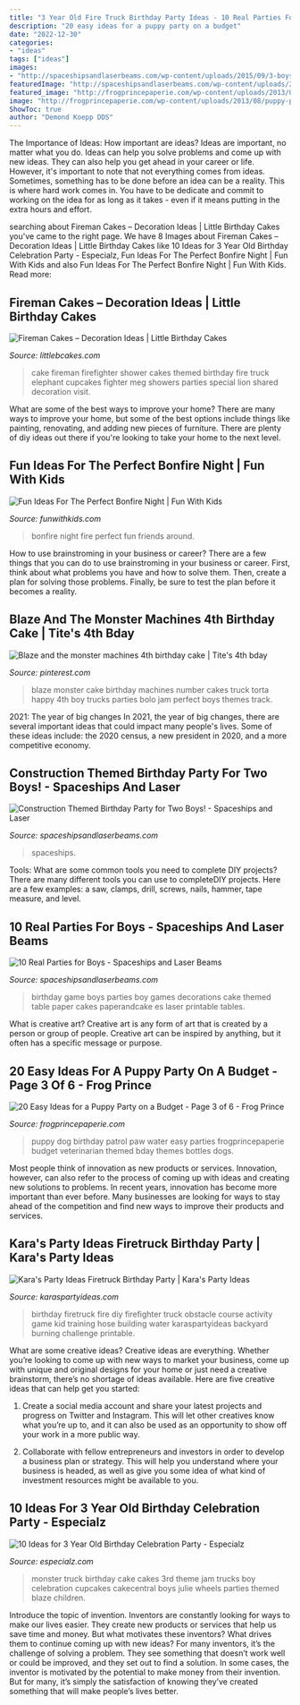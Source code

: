 ```yaml
---
title: "3 Year Old Fire Truck Birthday Party Ideas - 10 Real Parties For Boys"
description: "20 easy ideas for a puppy party on a budget"
date: "2022-12-30"
categories:
- "ideas"
tags: ["ideas"]
images:
- "http://spaceshipsandlaserbeams.com/wp-content/uploads/2015/09/3-boys-video-game-birthday-party-table-ideas.jpg"
featuredImage: "http://spaceshipsandlaserbeams.com/wp-content/uploads/2015/09/3-boys-video-game-birthday-party-table-ideas.jpg"
featured_image: "http://frogprincepaperie.com/wp-content/uploads/2013/08/puppy-party-12.jpg"
image: "http://frogprincepaperie.com/wp-content/uploads/2013/08/puppy-party-12.jpg"
ShowToc: true
author: "Demond Koepp DDS"
---
```



The Importance of Ideas: How important are ideas?
Ideas are important, no matter what you do. Ideas can help you solve problems and come up with new ideas. They can also help you get ahead in your career or life.
However, it's important to note that not everything comes from ideas. Sometimes, something has to be done before an idea can be a reality. This is where hard work comes in. You have to be dedicate and commit to working on the idea for as long as it takes - even if it means putting in the extra hours and effort.

	

		
searching about Fireman Cakes – Decoration Ideas | Little Birthday Cakes you've came to the right page. We have 8 Images about Fireman Cakes – Decoration Ideas | Little Birthday Cakes like 10 Ideas for 3 Year Old Birthday Celebration Party - Especialz, Fun Ideas For The Perfect Bonfire Night | Fun With Kids and also Fun Ideas For The Perfect Bonfire Night | Fun With Kids. Read more:
		
    
## Fireman Cakes – Decoration Ideas | Little Birthday Cakes

<img loading=lazy src="http://www.littlebcakes.com/wp-content/uploads/2014/05/Fireman-Cake.jpg" onerror="this.onerror=null;this.src='https://tse3.mm.bing.net/th?id=OIP.0eRVnTWoklnviyB3D4rPnQHaLK&amp;pid=15.1';" alt="Fireman Cakes – Decoration Ideas | Little Birthday Cakes">

_Source: littlebcakes.com_

>cake fireman firefighter shower cakes themed birthday fire truck elephant cupcakes fighter meg showers parties special lion shared decoration visit. 

	

What are some of the best ways to improve your home?
There are many ways to improve your home, but some of the best options include things like painting, renovating, and adding new pieces of furniture. There are plenty of diy ideas out there if you're looking to take your home to the next level.

    
## Fun Ideas For The Perfect Bonfire Night | Fun With Kids

<img loading=lazy src="https://funwithkids.com/wp-content/uploads/2015/10/fire-burns-bright.jpg" onerror="this.onerror=null;this.src='https://tse3.mm.bing.net/th?id=OIP.G_jwAQgYvIH7C39hlQfVEAHaE6&amp;pid=15.1';" alt="Fun Ideas For The Perfect Bonfire Night | Fun With Kids">

_Source: funwithkids.com_

>bonfire night fire perfect fun friends around. 

	

How to use brainstroming in your business or career?
There are a few things that you can do to use brainstroming in your business or career. First, think about what problems you have and how to solve them. Then, create a plan for solving those problems. Finally, be sure to test the plan before it becomes a reality.

    
## Blaze And The Monster Machines 4th Birthday Cake | Tite&#039;s 4th Bday

<img loading=lazy src="https://s-media-cache-ak0.pinimg.com/originals/3e/33/46/3e33467e8dad6388ba9bcca58b665e93.jpg" onerror="this.onerror=null;this.src='https://tse4.mm.bing.net/th?id=OIP.xY4lchLSxkZ27CcHE-s3SQHaHC&amp;pid=15.1';" alt="Blaze and the monster machines 4th birthday cake | Tite&#039;s 4th bday">

_Source: pinterest.com_

>blaze monster cake birthday machines number cakes truck torta happy 4th boy trucks parties bolo jam perfect boys themes track. 

	

2021: The year of big changes
In 2021, the year of big changes, there are several important ideas that could impact many people's lives. Some of these ideas include: the 2020 census, a new president in 2020, and a more competitive economy.

    
## Construction Themed Birthday Party For Two Boys! - Spaceships And Laser

<img loading=lazy src="https://spaceshipsandlaserbeams.com/wp-content/uploads/2015/09/construction-birthday-party-ideas-boy.jpg" onerror="this.onerror=null;this.src='https://tse1.mm.bing.net/th?id=OIP.yqT7JUU5FY3OybvkDLbLmwHaKl&amp;pid=15.1';" alt="Construction Themed Birthday Party for Two Boys! - Spaceships and Laser">

_Source: spaceshipsandlaserbeams.com_

>spaceships. 

	

Tools: What are some common tools you need to complete DIY projects?
There are many different tools you can use to completeDIY projects. Here are a few examples: a saw, clamps, drill, screws, nails, hammer, tape measure, and level.

    
## 10 Real Parties For Boys - Spaceships And Laser Beams

<img loading=lazy src="http://spaceshipsandlaserbeams.com/wp-content/uploads/2015/09/3-boys-video-game-birthday-party-table-ideas.jpg" onerror="this.onerror=null;this.src='https://tse4.mm.bing.net/th?id=OIP.S-83j_-JnkKkb_97KTpQAwHaFF&amp;pid=15.1';" alt="10 Real Parties for Boys - Spaceships and Laser Beams">

_Source: spaceshipsandlaserbeams.com_

>birthday game boys parties boy games decorations cake themed table paper cakes paperandcake es laser printable tables. 

	

What is creative art?
Creative art is any form of art that is created by a person or group of people. Creative art can be inspired by anything, but it often has a specific message or purpose.

    
## 20 Easy Ideas For A Puppy Party On A Budget - Page 3 Of 6 - Frog Prince

<img loading=lazy src="http://frogprincepaperie.com/wp-content/uploads/2013/08/puppy-party-12.jpg" onerror="this.onerror=null;this.src='https://tse2.mm.bing.net/th?id=OIP.Xl8Hl1i0nFJgIdxh-24x0AHaLH&amp;pid=15.1';" alt="20 Easy Ideas for a Puppy Party on a Budget - Page 3 of 6 - Frog Prince">

_Source: frogprincepaperie.com_

>puppy dog birthday patrol paw water easy parties frogprincepaperie budget veterinarian themed bday themes bottles dogs. 

	

Most people think of innovation as new products or services. Innovation, however, can also refer to the process of coming up with ideas and creating new solutions to problems. In recent years, innovation has become more important than ever before. Many businesses are looking for ways to stay ahead of the competition and find new ways to improve their products and services.

    
## Kara&#039;s Party Ideas Firetruck Birthday Party | Kara&#039;s Party Ideas

<img loading=lazy src="https://karaspartyideas.com/wp-content/uploads/2018/06/Firetruck-Birthday-Party-via-Karas-Party-Ideas-KarasPartyIdeas.com35.jpeg" onerror="this.onerror=null;this.src='https://tse3.mm.bing.net/th?id=OIP.0izUW2hHWIot54YbCYPMeAHaFC&amp;pid=15.1';" alt="Kara&#039;s Party Ideas Firetruck Birthday Party | Kara&#039;s Party Ideas">

_Source: karaspartyideas.com_

>birthday firetruck fire diy firefighter truck obstacle course activity game kid training hose building water karaspartyideas backyard burning challenge printable. 

	

What are some creative ideas?
Creative ideas are everything. Whether you’re looking to come up with new ways to market your business, come up with unique and original designs for your home or just need a creative brainstorm, there’s no shortage of ideas available. Here are five creative ideas that can help get you started:
1. Create a social media account and share your latest projects and progress on Twitter and Instagram. This will let other creatives know what you’re up to, and it can also be used as an opportunity to show off your work in a more public way.

2. Collaborate with fellow entrepreneurs and investors in order to develop a business plan or strategy. This will help you understand where your business is headed, as well as give you some idea of what kind of investment resources might be available to you.


    
## 10 Ideas For 3 Year Old Birthday Celebration Party - Especialz

<img loading=lazy src="https://www.especialz.com/wp-content/uploads/2017/02/cartoon-theme-party-idea.jpg" onerror="this.onerror=null;this.src='https://tse3.mm.bing.net/th?id=OIP.rvbNVK3fqvGWicUk7m5b3wHaK5&amp;pid=15.1';" alt="10 Ideas for 3 Year Old Birthday Celebration Party - Especialz">

_Source: especialz.com_

>monster truck birthday cake cakes 3rd theme jam trucks boy celebration cupcakes cakecentral boys julie wheels parties themed blaze children. 

	

Introduce the topic of invention.
Inventors are constantly looking for ways to make our lives easier. They create new products or services that help us save time and money. But what motivates these inventors? What drives them to continue coming up with new ideas?
For many inventors, it’s the challenge of solving a problem. They see something that doesn’t work well or could be improved, and they set out to find a solution. In some cases, the inventor is motivated by the potential to make money from their invention. But for many, it’s simply the satisfaction of knowing they’ve created something that will make people’s lives better.

